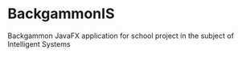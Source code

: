 <h1>BackgammonIS</h1>

<p>Backgammon JavaFX application for school project in the subject of Intelligent Systems</p>
